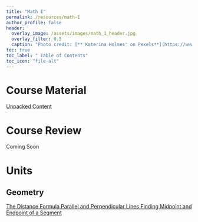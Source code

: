 ```yaml
---
title: "Math I"
permalink: /resources/math-1
author_profile: false
header:
  overlay_image: /assets/images/math_1_header.jpg
  overlay_filter: 0.5
  caption: "Photo credit: [**'Katerina Holmes' on Pexels**](https://www.pexels.com/photo/black-schoolboy-solving-math-examples-on-whiteboard-in-classroom-5905965/)"
toc: true
toc_label: " Table of Contents"
toc_icon: "file-alt"
---
```

<a href="/resources/">
  <span style="font-size: 48px; color: #00000;">
    <i class="fas fa-arrow-circle-left"> </i>
  </span>
</a> 

# Course Material
<a href="https://files.nc.gov/dpi/documents/files/2016-math1unpacking-revjune2019.pdf" target="_blank" class="btn btn--inverse btn--x-large">Unpacked Content</a>

# Course Review
Coming Soon
# Units
## Geometry
<a href="/resources/math-1/the-distance-formula" class="btn btn--inverse btn--x-large">The Distance Formula </a>
<a href="/resources/math-1/parallel-and-perpendicular-lines" class="btn btn--inverse btn--x-large">Parallel and Perpendicular Lines </a>
<a href="/resources/math-1/finding-midpoint-and-endpoint-of-a-segment" class="btn btn--inverse btn--x-large">Finding Midpoint and Endpoint of a Segment </a>

